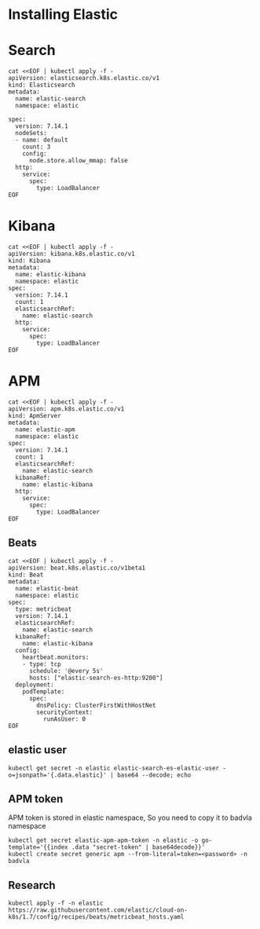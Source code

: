 # Installing Elastic

# Search
```
cat <<EOF | kubectl apply -f -
apiVersion: elasticsearch.k8s.elastic.co/v1
kind: Elasticsearch
metadata:
  name: elastic-search
  namespace: elastic

spec:
  version: 7.14.1
  nodeSets:
  - name: default
    count: 3
    config:
      node.store.allow_mmap: false
  http:
    service:
      spec:
        type: LoadBalancer
EOF
```

# Kibana
```
cat <<EOF | kubectl apply -f -
apiVersion: kibana.k8s.elastic.co/v1
kind: Kibana
metadata:
  name: elastic-kibana
  namespace: elastic
spec:
  version: 7.14.1
  count: 1
  elasticsearchRef:
    name: elastic-search
  http:
    service:
      spec:
        type: LoadBalancer
EOF
```

# APM
```
cat <<EOF | kubectl apply -f -
apiVersion: apm.k8s.elastic.co/v1
kind: ApmServer
metadata:
  name: elastic-apm
  namespace: elastic
spec:
  version: 7.14.1
  count: 1
  elasticsearchRef:
    name: elastic-search
  kibanaRef:
    name: elastic-kibana
  http:
    service:
      spec:
        type: LoadBalancer    
EOF
```

## Beats
```
cat <<EOF | kubectl apply -f -
apiVersion: beat.k8s.elastic.co/v1beta1
kind: Beat
metadata:
  name: elastic-beat
  namespace: elastic
spec:
  type: metricbeat
  version: 7.14.1
  elasticsearchRef:
    name: elastic-search
  kibanaRef:
    name: elastic-kibana   
  config:
    heartbeat.monitors:
    - type: tcp
      schedule: '@every 5s'
      hosts: ["elastic-search-es-http:9200"]
  deployment:
    podTemplate:
      spec:
        dnsPolicy: ClusterFirstWithHostNet
        securityContext:
          runAsUser: 0
EOF
```
## elastic user
```
kubectl get secret -n elastic elastic-search-es-elastic-user -o=jsonpath='{.data.elastic}' | base64 --decode; echo
```

## APM token

APM token is stored in elastic namespace,
So you need to copy it to badvla namespace

```
kubectl get secret elastic-apm-apm-token -n elastic -o go-template='{{index .data "secret-token" | base64decode}}'
kubectl create secret generic apm --from-literal=token=<password> -n badvla
```


## Research
`kubectl apply -f -n elastic https://raw.githubusercontent.com/elastic/cloud-on-k8s/1.7/config/recipes/beats/metricbeat_hosts.yaml`



